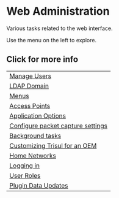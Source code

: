 # Web Administration

Various tasks related to the web interface.

Use the menu on the left to explore.

## Click for more info

|                                                                      |
| -------------------------------------------------------------------- |
| [Manage Users](/docs/ug/webadmin/manageusers.html)                   |
| [LDAP Domain](/docs/ug/webadmin/ldap_login.html)                     |
| [Menus](/docs/ug/webadmin/menus.html)                                |
| [Access Points](/docs/ug/webadmin/access_points.html)                |
| [Application Options](/docs/ug/webadmin/web_options.html)            |
| [Configure packet capture settings](/docs/ug/webadmin/profiles.html) |
| [Background tasks](/docs/ug/webadmin/crontasks.html)                 |
| [Customizing Trisul for an OEM](/docs/ug/webadmin/customize.html)    |
| [Home Networks](/docs/ug/webadmin/home_networks.html)                |
| [Logging in](/docs/ug/webadmin/login.html)                           |
| [User Roles](/docs/ug/webadmin/userroles.html)                       |
| [Plugin Data Updates](/docs/ug/webadmin/plugin_data_update.html)     |

